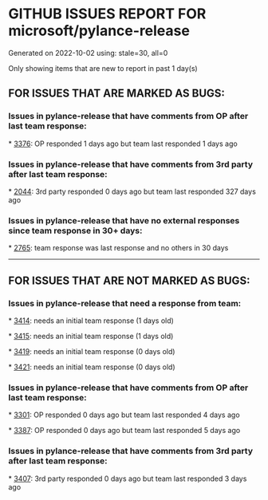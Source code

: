 
# GITHUB ISSUES REPORT FOR microsoft/pylance-release


Generated on 2022-10-02 using: stale=30, all=0


Only showing items that are new to report in past 1 day(s)


## FOR ISSUES THAT ARE MARKED AS BUGS:


### Issues in pylance-release that have comments from OP after last team response:


\* [3376](https://github.com/microsoft/pylance-release/issues/3376 "Alternative syntax for unions requires Python 3.10 or newer error ... but only in Jupyter notebooks"): OP responded 1 days ago but team last responded 1 days ago

### Issues in pylance-release that have comments from 3rd party after last team response:


\* [2044](https://github.com/microsoft/pylance-release/issues/2044 "intellisense cv2 (OpenCV-Python) does not work"): 3rd party responded 0 days ago but team last responded 327 days ago

### Issues in pylance-release that have no external responses since team response in 30+ days:


\* [2765](https://github.com/microsoft/pylance-release/issues/2765 "Error: command 'pyright.createtypestub' already exists"): team response was last response and no others in 30 days

---

## FOR ISSUES THAT ARE NOT MARKED AS BUGS:


### Issues in pylance-release that need a response from team:


\* [3414](https://github.com/microsoft/pylance-release/issues/3414 "OpenCV contrib modules not found"): needs an initial team response (1 days old)

\* [3415](https://github.com/microsoft/pylance-release/issues/3415 "fails to download version 2022.9.40 event manually"): needs an initial team response (1 days old)

\* [3419](https://github.com/microsoft/pylance-release/issues/3419 "Extension issue"): needs an initial team response (0 days old)

\* [3421](https://github.com/microsoft/pylance-release/issues/3421 "Pylance unable to detect venv modules"): needs an initial team response (0 days old)

### Issues in pylance-release that have comments from OP after last team response:


\* [3301](https://github.com/microsoft/pylance-release/issues/3301 "Unexpected behaviours with &quot;Expand Selection&quot;"): OP responded 0 days ago but team last responded 4 days ago

\* [3387](https://github.com/microsoft/pylance-release/issues/3387 "Pylance not recognizing Tensorflow submodules"): OP responded 0 days ago but team last responded 5 days ago

### Issues in pylance-release that have comments from 3rd party after last team response:


\* [3407](https://github.com/microsoft/pylance-release/issues/3407 "User documentation on import hook-based editable installs (PEP 660)"): 3rd party responded 0 days ago but team last responded 3 days ago

